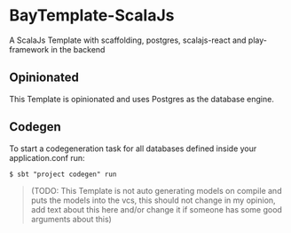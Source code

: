 # BayTemplate-ScalaJs
A ScalaJs Template with scaffolding, postgres, scalajs-react and play-framework in the backend

## Opinionated
This Template is opinionated and uses Postgres as the database engine.

## Codegen
To start a codegeneration task for all databases defined inside your application.conf run:
```
$ sbt "project codegen" run
```
> (TODO: This Template is not auto generating models on compile and puts the models into the vcs, this should not change in my opinion, add text about this here and/or change it if someone has some good arguments about this)
